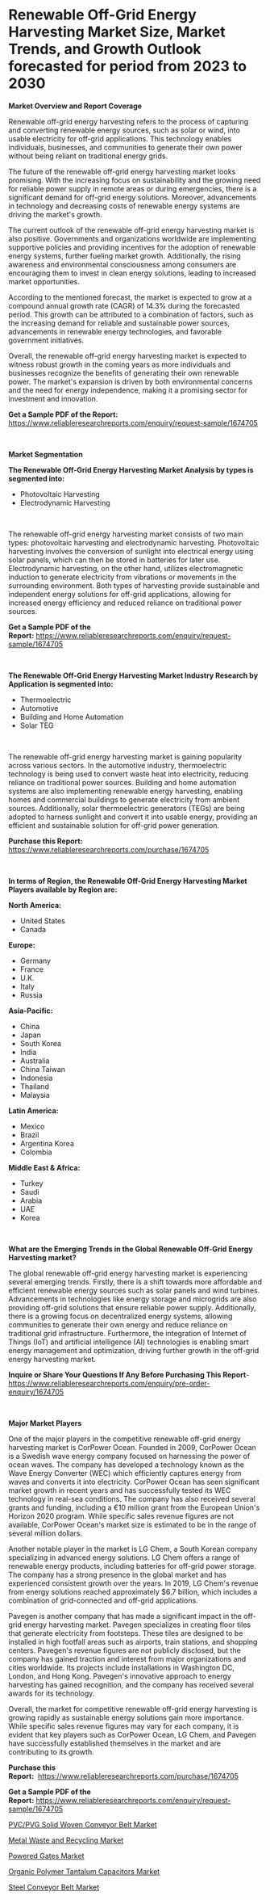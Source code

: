 <p><h1>Renewable Off-Grid Energy Harvesting Market Size, Market Trends, and Growth Outlook forecasted for period from 2023 to 2030</h1></p><p><strong>Market Overview and Report Coverage</strong></p>
<p><p>Renewable off-grid energy harvesting refers to the process of capturing and converting renewable energy sources, such as solar or wind, into usable electricity for off-grid applications. This technology enables individuals, businesses, and communities to generate their own power without being reliant on traditional energy grids.</p><p>The future of the renewable off-grid energy harvesting market looks promising. With the increasing focus on sustainability and the growing need for reliable power supply in remote areas or during emergencies, there is a significant demand for off-grid energy solutions. Moreover, advancements in technology and decreasing costs of renewable energy systems are driving the market's growth.</p><p>The current outlook of the renewable off-grid energy harvesting market is also positive. Governments and organizations worldwide are implementing supportive policies and providing incentives for the adoption of renewable energy systems, further fueling market growth. Additionally, the rising awareness and environmental consciousness among consumers are encouraging them to invest in clean energy solutions, leading to increased market opportunities.</p><p>According to the mentioned forecast, the market is expected to grow at a compound annual growth rate (CAGR) of 14.3% during the forecasted period. This growth can be attributed to a combination of factors, such as the increasing demand for reliable and sustainable power sources, advancements in renewable energy technologies, and favorable government initiatives.</p><p>Overall, the renewable off-grid energy harvesting market is expected to witness robust growth in the coming years as more individuals and businesses recognize the benefits of generating their own renewable power. The market's expansion is driven by both environmental concerns and the need for energy independence, making it a promising sector for investment and innovation.</p></p>
<p><strong>Get a Sample PDF of the Report:</strong> <a href="https://www.reliableresearchreports.com/enquiry/request-sample/1674705">https://www.reliableresearchreports.com/enquiry/request-sample/1674705</a></p>
<p>&nbsp;</p>
<p><strong>Market Segmentation</strong></p>
<p><strong>The Renewable Off-Grid Energy Harvesting Market Analysis by types is segmented into:</strong></p>
<p><ul><li>Photovoltaic Harvesting</li><li>Electrodynamic Harvesting</li></ul></p>
<p>&nbsp;</p>
<p><p>The renewable off-grid energy harvesting market consists of two main types: photovoltaic harvesting and electrodynamic harvesting. Photovoltaic harvesting involves the conversion of sunlight into electrical energy using solar panels, which can then be stored in batteries for later use. Electrodynamic harvesting, on the other hand, utilizes electromagnetic induction to generate electricity from vibrations or movements in the surrounding environment. Both types of harvesting provide sustainable and independent energy solutions for off-grid applications, allowing for increased energy efficiency and reduced reliance on traditional power sources.</p></p>
<p><strong>Get a Sample PDF of the Report:</strong>&nbsp;<a href="https://www.reliableresearchreports.com/enquiry/request-sample/1674705">https://www.reliableresearchreports.com/enquiry/request-sample/1674705</a></p>
<p>&nbsp;</p>
<p><strong>The Renewable Off-Grid Energy Harvesting Market Industry Research by Application is segmented into:</strong></p>
<p><ul><li>Thermoelectric</li><li>Automotive</li><li>Building and Home Automation</li><li>Solar TEG</li></ul></p>
<p>&nbsp;</p>
<p><p>The renewable off-grid energy harvesting market is gaining popularity across various sectors. In the automotive industry, thermoelectric technology is being used to convert waste heat into electricity, reducing reliance on traditional power sources. Building and home automation systems are also implementing renewable energy harvesting, enabling homes and commercial buildings to generate electricity from ambient sources. Additionally, solar thermoelectric generators (TEGs) are being adopted to harness sunlight and convert it into usable energy, providing an efficient and sustainable solution for off-grid power generation.</p></p>
<p><strong>Purchase this Report:</strong>&nbsp; <a href="https://www.reliableresearchreports.com/purchase/1674705">https://www.reliableresearchreports.com/purchase/1674705</a></p>
<p>&nbsp;</p>
<p><strong>In terms of Region, the Renewable Off-Grid Energy Harvesting Market Players available by Region are:</strong></p>
<p>
    <p> <strong> North America: </strong>
        <ul>
            <li>United States</li>
            <li>Canada</li>
        </ul>
        </p> 
    <p> <strong> Europe: </strong>
        <ul>
            <li>Germany</li>
            <li>France</li>
            <li>U.K.</li>
            <li>Italy</li>
            <li>Russia</li>
        </ul>
        </p> 
    <p> <strong> Asia-Pacific: </strong>
        <ul>
            <li>China</li>
            <li>Japan</li>
            <li>South Korea</li>
            <li>India</li>
            <li>Australia</li>
            <li>China Taiwan</li>
            <li>Indonesia</li>
            <li>Thailand</li>
            <li>Malaysia</li>
        </ul>
        </p> 
    <p> <strong> Latin America: </strong>
        <ul>
            <li>Mexico</li>
            <li>Brazil</li>
            <li>Argentina Korea</li>
            <li>Colombia</li>
        </ul>
        </p> 
    <p> <strong> Middle East & Africa: </strong>
        <ul>
            <li>Turkey</li>
            <li>Saudi</li>
            <li>Arabia</li>
            <li>UAE</li>
            <li>Korea</li>
        </ul>
    </p>
    </p>
<p>&nbsp;</p>
<p><strong>What are the Emerging Trends in the Global Renewable Off-Grid Energy Harvesting market?</strong></p>
<p><p>The global renewable off-grid energy harvesting market is experiencing several emerging trends. Firstly, there is a shift towards more affordable and efficient renewable energy sources such as solar panels and wind turbines. Advancements in technologies like energy storage and microgrids are also providing off-grid solutions that ensure reliable power supply. Additionally, there is a growing focus on decentralized energy systems, allowing communities to generate their own energy and reduce reliance on traditional grid infrastructure. Furthermore, the integration of Internet of Things (IoT) and artificial intelligence (AI) technologies is enabling smart energy management and optimization, driving further growth in the off-grid energy harvesting market.</p></p>
<p><strong>Inquire or Share Your Questions If Any Before Purchasing This Report</strong>- <a href="https://www.reliableresearchreports.com/enquiry/pre-order-enquiry/1674705">https://www.reliableresearchreports.com/enquiry/pre-order-enquiry/1674705</a></p>
<p>&nbsp;</p>
<p><strong>Major Market Players</strong></p>
<p><p>One of the major players in the competitive renewable off-grid energy harvesting market is CorPower Ocean. Founded in 2009, CorPower Ocean is a Swedish wave energy company focused on harnessing the power of ocean waves. The company has developed a technology known as the Wave Energy Converter (WEC) which efficiently captures energy from waves and converts it into electricity. CorPower Ocean has seen significant market growth in recent years and has successfully tested its WEC technology in real-sea conditions. The company has also received several grants and funding, including a €10 million grant from the European Union's Horizon 2020 program. While specific sales revenue figures are not available, CorPower Ocean's market size is estimated to be in the range of several million dollars.</p><p>Another notable player in the market is LG Chem, a South Korean company specializing in advanced energy solutions. LG Chem offers a range of renewable energy products, including batteries for off-grid power storage. The company has a strong presence in the global market and has experienced consistent growth over the years. In 2019, LG Chem's revenue from energy solutions reached approximately $6.7 billion, which includes a combination of grid-connected and off-grid applications.</p><p>Pavegen is another company that has made a significant impact in the off-grid energy harvesting market. Pavegen specializes in creating floor tiles that generate electricity from footsteps. These tiles are designed to be installed in high footfall areas such as airports, train stations, and shopping centers. Pavegen's revenue figures are not publicly disclosed, but the company has gained traction and interest from major organizations and cities worldwide. Its projects include installations in Washington DC, London, and Hong Kong. Pavegen's innovative approach to energy harvesting has gained recognition, and the company has received several awards for its technology.</p><p>Overall, the market for competitive renewable off-grid energy harvesting is growing rapidly as sustainable energy solutions gain more importance. While specific sales revenue figures may vary for each company, it is evident that key players such as CorPower Ocean, LG Chem, and Pavegen have successfully established themselves in the market and are contributing to its growth.</p></p>
<p><strong>Purchase this Report:</strong>&nbsp;&nbsp;<a href="https://www.reliableresearchreports.com/purchase/1674705">https://www.reliableresearchreports.com/purchase/1674705</a></p>
<p></p>
<p><strong>Get a Sample PDF of the Report:</strong>&nbsp;<a href="https://www.reliableresearchreports.com/enquiry/request-sample/1674705">https://www.reliableresearchreports.com/enquiry/request-sample/1674705</a></p>
<p><p><a href="https://www.linkedin.com/pulse/pvcpvg-solid-woven-conveyor-belt-market-share-amp-new/">PVC/PVG Solid Woven Conveyor Belt Market</a></p><p><a href="https://medium.com/@keenanmarks2023/metal-waste-and-recycling-market-comprehensive-assessment-by-type-application-and-geography-758774bc6040">Metal Waste and Recycling Market</a></p><p><a href="https://www.linkedin.com/pulse/powered-gates-market-size-share-amp-trends-analysis-report/">Powered Gates Market</a></p><p><a href="https://medium.com/@lilakautzer2023/organic-polymer-tantalum-capacitors-market-insight-market-trends-growth-forecasted-from-2023-to-e4cff63c42d4">Organic Polymer Tantalum Capacitors Market</a></p><p><a href="https://www.linkedin.com/pulse/steel-conveyor-belt-market-size-2023-2030-global-industrial/">Steel Conveyor Belt Market</a></p></p>